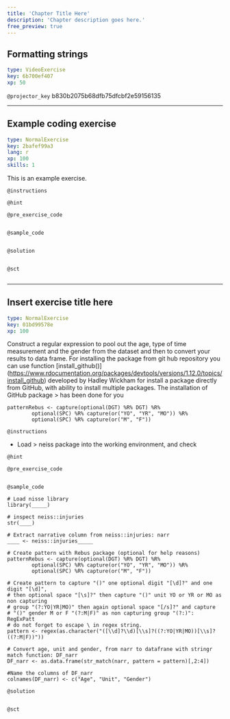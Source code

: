 ```yaml
---
title: 'Chapter Title Here'
description: 'Chapter description goes here.'
free_preview: true
---
```


## Formatting strings

```yaml
type: VideoExercise
key: 6b700ef407
xp: 50
```

`@projector_key`
b830b2075b68dfb75dfcbf2e59156135

---

## Example coding exercise

```yaml
type: NormalExercise
key: 2bafef99a3
lang: r
xp: 100
skills: 1
```

This is an example exercise.

`@instructions`


`@hint`


`@pre_exercise_code`
```{r}

```

`@sample_code`
```{r}

```

`@solution`
```{r}

```

`@sct`
```{r}

```

---

## Insert exercise title here

```yaml
type: NormalExercise
key: 01bd99578e
xp: 100
```

Construct a regular expression to pool out the age, type of time measurement and the gender from the dataset and then to convert your results to data frame.
For installing the package from git hub repository you can use function  [install_github()] (https://www.rdocumentation.org/packages/devtools/versions/1.12.0/topics/install_github) developed by Hadley Wickham for install a package directly from GitHub, with ability to install multiple packages. The installation of GitHub package > has been done for you


```
patternRebus <- capture(optional(DGT) %R% DGT) %R%  
        optional(SPC) %R% capture(or("YO", "YR", "MO")) %R%
        optional(SPC) %R% capture(or("M", "F"))
```

`@instructions`
- Load > neiss package into the working environment, and check

`@hint`


`@pre_exercise_code`
```{r}

```

`@sample_code`
```{r}
# Load nisse library
library(_____)

# inspect neiss::injuries
str(____)

# Extract narrative column from neiss::injuries: narr
____ <- neiss::injuries_____

# Create pattern with Rebus package (optional for help reasons)
patternRebus <- capture(optional(DGT) %R% DGT) %R%  
        optional(SPC) %R% capture(or("YO", "YR", "MO")) %R%
        optional(SPC) %R% capture(or("M", "F"))

# Create pattern to capture "()" one optional digit "[\d]?" and one digit "[\d]",
# then optional space "[\s]?" then capture "()" unit YO or YR or MO as non capturing
# group "(?:YO|YR|MO)" then again optional space "[/s]?" and capture
# "()" gender M or F "(?:M|F)" as non capturing group "(?:)": RegExPatt
# do not forget to escape \ in regex string.
pattern <- regex(as.character("([\\d]?\\d)[\\s]?((?:YO|YR|MO))[\\s]?((?:M|F))"))

# Convert age, unit and gender, from narr to datafrane with stringr match function: DF_narr 
DF_narr <- as.data.frame(str_match(narr, pattern = pattern)[,2:4])

#Name the columns of DF_narr  
colnames(DF_narr) <- c("Age", "Unit", "Gender")
```

`@solution`
```{r}

```

`@sct`
```{r}

```
